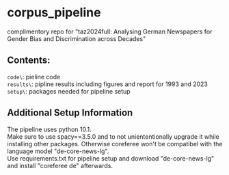 # corpus_pipeline
complimentory repo for "taz2024full: Analysing German Newspapers for Gender Bias and Discrimination across Decades"

## Contents:  
``code\``: pieline code  
``results\``: pipline results including figures and report for 1993 and 2023  
``setup\``: packages needed for pipeline setup  

## Additional Setup Information  
The pipeline uses python 10.1.  
Make sure to use spacy==3.5.0 and to not uniententionally upgrade it while installing other packages. Otherwise coreferee won't be compatibel with the language model "de-core-news-lg".  
Use requirements.txt for pipeline setup and download "de-core-news-lg" and install "coreferee de" afterwards.
